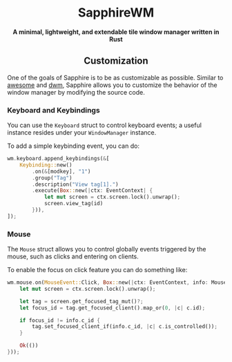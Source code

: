 <div align="center">
	<h1>SapphireWM</h1>
	<p>
		<strong>A minimal, lightweight, and extendable tile window manager written in Rust</strong>
	</p>
</div>


<h2 align="center">Customization</h1>

One of the goals of Sapphire is to be as customizable as possible. Similar to [awesome](https://awesomewm.org/) and [dwm](https://dwm.suckless.org/), Sapphire allows you to customize the behavior of the window manager by modifying the source code.

### Keyboard and Keybindings

You can use the `Keyboard` struct to control keyboard events; a useful instance resides under your `WindowManager` instance.

To add a simple keybinding event, you can do:
```rust
wm.keyboard.append_keybindings(&[
    Keybinding::new()
        .on(&[modkey], "1")
        .group("Tag")
        .description("View tag[1].")
        .execute(Box::new(|ctx: EventContext| {
            let mut screen = ctx.screen.lock().unwrap();
            screen.view_tag(id)
        })),
]);
```

### Mouse

The `Mouse` struct allows you to control globally events triggered by the mouse, such as clicks and entering on clients.

To enable the focus on click feature you can do something like:
```rust
wm.mouse.on(MouseEvent::Click, Box::new(|ctx: EventContext, info: MouseInfo| {
    let mut screen = ctx.screen.lock().unwrap();

    let tag = screen.get_focused_tag_mut()?;
    let focus_id = tag.get_focused_client().map_or(0, |c| c.id);

    if focus_id != info.c_id {
        tag.set_focused_client_if(info.c_id, |c| c.is_controlled());
    }

    Ok(())
}));
```

